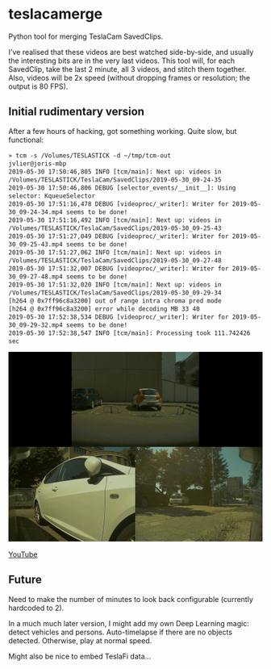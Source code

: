teslacamerge
============
Python tool for merging TeslaCam SavedClips.

I've realised that these videos are best watched side-by-side, and usually the interesting bits are in the very last videos. This tool will, for each SavedClip, take the last 2 minute, all 3 videos, and stitch them together. Also, videos will be 2x speed (without dropping frames or resolution; the output is 80 FPS).

## Initial rudimentary version
After a few hours of hacking, got something working. Quite slow, but functional:

```
» tcm -s /Volumes/TESLASTICK -d ~/tmp/tcm-out                                                                                         jvlier@joris-mbp
2019-05-30 17:50:46,805 INFO [tcm/main]: Next up: videos in /Volumes/TESLASTICK/TeslaCam/SavedClips/2019-05-30_09-24-35
2019-05-30 17:50:46,806 DEBUG [selector_events/__init__]: Using selector: KqueueSelector
2019-05-30 17:51:16,478 DEBUG [videoproc/_writer]: Writer for 2019-05-30_09-24-34.mp4 seems to be done!
2019-05-30 17:51:16,492 INFO [tcm/main]: Next up: videos in /Volumes/TESLASTICK/TeslaCam/SavedClips/2019-05-30_09-25-43
2019-05-30 17:51:27,049 DEBUG [videoproc/_writer]: Writer for 2019-05-30_09-25-43.mp4 seems to be done!
2019-05-30 17:51:27,062 INFO [tcm/main]: Next up: videos in /Volumes/TESLASTICK/TeslaCam/SavedClips/2019-05-30_09-27-48
2019-05-30 17:51:32,007 DEBUG [videoproc/_writer]: Writer for 2019-05-30_09-27-48.mp4 seems to be done!
2019-05-30 17:51:32,020 INFO [tcm/main]: Next up: videos in /Volumes/TESLASTICK/TeslaCam/SavedClips/2019-05-30_09-29-34
[h264 @ 0x7ff96c8a3200] out of range intra chroma pred mode
[h264 @ 0x7ff96c8a3200] error while decoding MB 33 40
2019-05-30 17:52:38,534 DEBUG [videoproc/_writer]: Writer for 2019-05-30_09-29-32.mp4 seems to be done!
2019-05-30 17:52:38,547 INFO [tcm/main]: Processing took 111.742426 sec
```

![example-video](example-output-video.jpg?raw=true)

[YouTube](https://www.youtube.com/watch?v=tePUa5mpW2Q&feature=youtu.be)

## Future

Need to make the number of minutes to look back configurable (currently hardcoded to 2).

In a much much later version, I might add my own Deep Learning magic: detect vehicles and persons. Auto-timelapse if there are no objects detected. Otherwise, play at normal speed.

Might also be nice to embed TeslaFi data...
